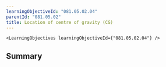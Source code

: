 ```yaml
---
learningObjectiveId: "081.05.02.04"
parentId: "081.05.02"
title: Location of centre of gravity (CG)
---
```


```tsx eval
<LearningObjectives learningObjectiveId={"081.05.02.04"} />
```

## Summary
